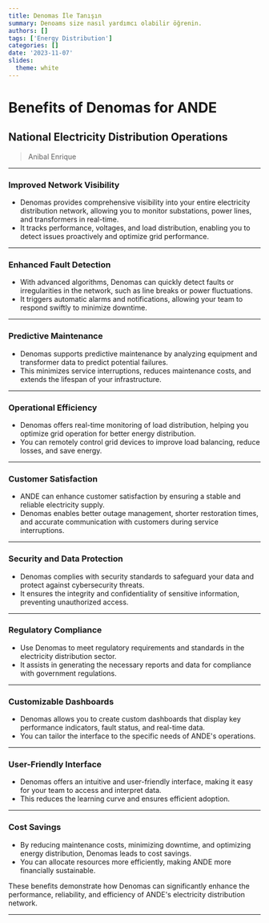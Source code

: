 ```yaml
---
title: Denomas İle Tanışın
summary: Denoams size nasıl yardımcı olabilir öğrenin.
authors: []
tags: ['Energy Distribution']
categories: []
date: '2023-11-07'
slides:
  theme: white
---
```


# Benefits of Denomas for ANDE

## National Electricity Distribution Operations

> Anibal Enrique

---

### Improved Network Visibility

- Denomas provides comprehensive visibility into your entire electricity distribution network, allowing you to monitor substations, power lines, and transformers in real-time.
- It tracks performance, voltages, and load distribution, enabling you to detect issues proactively and optimize grid performance.

---

### Enhanced Fault Detection

- With advanced algorithms, Denomas can quickly detect faults or irregularities in the network, such as line breaks or power fluctuations.
- It triggers automatic alarms and notifications, allowing your team to respond swiftly to minimize downtime.

---

### Predictive Maintenance

- Denomas supports predictive maintenance by analyzing equipment and transformer data to predict potential failures.
- This minimizes service interruptions, reduces maintenance costs, and extends the lifespan of your infrastructure.

---

### Operational Efficiency

- Denomas offers real-time monitoring of load distribution, helping you optimize grid operation for better energy distribution.
- You can remotely control grid devices to improve load balancing, reduce losses, and save energy.

---

### Customer Satisfaction

- ANDE can enhance customer satisfaction by ensuring a stable and reliable electricity supply.
- Denomas enables better outage management, shorter restoration times, and accurate communication with customers during service interruptions.

---

### Security and Data Protection

- Denomas complies with security standards to safeguard your data and protect against cybersecurity threats.
- It ensures the integrity and confidentiality of sensitive information, preventing unauthorized access.

---

### Regulatory Compliance

- Use Denomas to meet regulatory requirements and standards in the electricity distribution sector.
- It assists in generating the necessary reports and data for compliance with government regulations.

---

### Customizable Dashboards

- Denomas allows you to create custom dashboards that display key performance indicators, fault status, and real-time data.
- You can tailor the interface to the specific needs of ANDE's operations.

---

### User-Friendly Interface

- Denomas offers an intuitive and user-friendly interface, making it easy for your team to access and interpret data.
- This reduces the learning curve and ensures efficient adoption.

---

### Cost Savings

- By reducing maintenance costs, minimizing downtime, and optimizing energy distribution, Denomas leads to cost savings.
- You can allocate resources more efficiently, making ANDE more financially sustainable.

These benefits demonstrate how Denomas can significantly enhance the performance, reliability, and efficiency of ANDE's electricity distribution network.

---